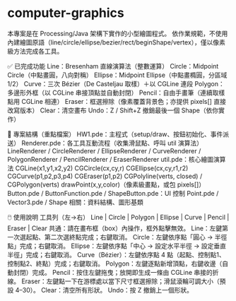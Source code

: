 # computer-graphics
本專案是在 Processing/Java 架構下實作的小型繪圖程式。
依作業規範，不使用內建繪圖原語（line/circle/ellipse/bezier/rect/beginShape/vertex），僅以像素級方法完成各工具。

✅ 已完成功能
Line：Bresenham 直線演算法（整數運算）
Circle：Midpoint Circle（中點畫圓，八向對稱）
Ellipse：Midpoint Ellipse（中點畫橢圓，分區域 1/2）
Curve：三次 Bézier（De Casteljau 取樣）＋以 CGLine 連段
Polygon：多邊形外框（以 CGLine 串接頂點並自動封閉）
Pencil：自由手畫筆（連續取樣點用 CGLine 相連）
Eraser：框選擦除（像素覆蓋背景色；亦提供 pixels[] 直接改寫版本）
Clear：清空畫布
Undo：Z / Shift+Z 撤銷最後一個 Shape（依你實作）


🧩 專案結構（重點檔案）
HW1.pde：主程式（setup/draw、按鈕初始化、事件派送）
Renderer.pde：各工具互動流程（收集滑鼠點、呼叫 util 演算法）
LineRenderer / CircleRenderer / EllipseRenderer / CurveRenderer / PolygonRenderer / PencilRenderer / EraserRenderer
util.pde：核心繪圖演算法
CGLine(x1,y1,x2,y2)
CGCircle(cx,cy,r)
CGEllipse(cx,cy,r1,r2)
CGCurve(p1,p2,p3,p4)
CGEraser(p1,p2)
CGPolyline(verts, closed) / CGPolygon(verts)
drawPoint(x,y,color)（像素級畫點，或包 pixels[]）
Button.pde / ButtonFunction.pde / ShapeButton.pde：UI 控制
Point.pde / Vector3.pde / Shape 相關：資料結構、圖形基類

🖱️ 使用說明
工具列（左→右）
Line | Circle | Polygon | Ellipse | Curve | Pencil | Eraser | Clear
共通：請在畫布框（box）內操作，框外點擊無效。
Line：左鍵第一次選起點、第二次選終點完成；右鍵取消。
Circle：左鍵依序點「圓心 → 半徑點」完成；右鍵取消。
Ellipse：左鍵依序點「中心 → 設定水平半徑 → 設定垂直半徑」完成；右鍵取消。
Curve（Bézier）：左鍵依序點 4 點（起點、控制點1、控制點2、終點）完成；右鍵取消。
Polygon：左鍵逐點新增頂點，右鍵收邊（自動封閉）完成。
Pencil：按住左鍵拖曳；放開即生成一條由 CGLine 串接的折線。
Eraser：左鍵點一下在游標處以當下尺寸框選擦除；滑鼠滾輪可調大小（預設 4–30）。
Clear：清空所有形狀。
Undo：按 Z 撤銷上一個形狀。
